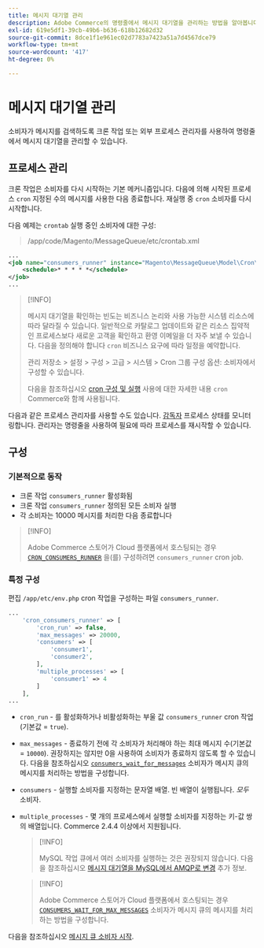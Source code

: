 ```yaml
---
title: 메시지 대기열 관리
description: Adobe Commerce의 명령줄에서 메시지 대기열을 관리하는 방법을 알아봅니다.
exl-id: 619e5df1-39cb-49b6-b636-618b12682d32
source-git-commit: 8dce1f1e961ec02d7783a7423a51a7d4567dce79
workflow-type: tm+mt
source-wordcount: '417'
ht-degree: 0%

---
```


# 메시지 대기열 관리

소비자가 메시지를 검색하도록 크론 작업 또는 외부 프로세스 관리자를 사용하여 명령줄에서 메시지 대기열을 관리할 수 있습니다.

## 프로세스 관리

크론 작업은 소비자를 다시 시작하는 기본 메커니즘입니다. 다음에 의해 시작된 프로세스 `cron` 지정된 수의 메시지를 사용한 다음 종료합니다. 재실행 중 `cron` 소비자를 다시 시작합니다.

다음 예제는 `crontab` 실행 중인 소비자에 대한 구성:

> /app/code/Magento/MessageQueue/etc/crontab.xml

```xml
...
<job name="consumers_runner" instance="Magento\MessageQueue\Model\Cron\ConsumersRunner" method="run">
    <schedule>* * * * *</schedule>
</job>
...
```

>[!INFO]
>
>메시지 대기열을 확인하는 빈도는 비즈니스 논리와 사용 가능한 시스템 리소스에 따라 달라질 수 있습니다. 일반적으로 카탈로그 업데이트와 같은 리소스 집약적인 프로세스보다 새로운 고객을 확인하고 환영 이메일을 더 자주 보낼 수 있습니다. 다음을 정의해야 합니다 `cron` 비즈니스 요구에 따라 일정을 예약합니다.
>
>관리 저장소 > 설정 > 구성 > 고급 > 시스템 > Cron 그룹 구성 옵션: 소비자에서 구성할 수 있습니다.
>
>다음을 참조하십시오 [cron 구성 및 실행](../cli/configure-cron-jobs.md) 사용에 대한 자세한 내용 `cron` Commerce와 함께 사용됩니다.

다음과 같은 프로세스 관리자를 사용할 수도 있습니다. [감독자](https://supervisord.readthedocs.io/en/latest/) 프로세스 상태를 모니터링합니다. 관리자는 명령줄을 사용하여 필요에 따라 프로세스를 재시작할 수 있습니다.

## 구성

### 기본적으로 동작

- 크론 작업 `consumers_runner` 활성화됨
- 크론 작업 `consumers_runner` 정의된 모든 소비자 실행
- 각 소비자는 10000 메시지를 처리한 다음 종료합니다

>[!INFO]
>
>Adobe Commerce 스토어가 Cloud 플랫폼에서 호스팅되는 경우 [`CRON_CONSUMERS_RUNNER`](https://experienceleague.adobe.com/docs/commerce-cloud-service/user-guide/configure/env/stage/variables-deploy.html#cron_consumers_runner) 을(를) 구성하려면 `consumers_runner` cron job.

### 특정 구성

편집 `/app/etc/env.php` cron 작업을 구성하는 파일 `consumers_runner`.

```php
...
    'cron_consumers_runner' => [
        'cron_run' => false,
        'max_messages' => 20000,
        'consumers' => [
            'consumer1',
            'consumer2',
        ],
        'multiple_processes' => [
            'consumer1' => 4
        ]
    ],
...
```

- `cron_run` - 를 활성화하거나 비활성화하는 부울 값 `consumers_runner` cron 작업(기본값 = `true`).
- `max_messages` - 종료하기 전에 각 소비자가 처리해야 하는 최대 메시지 수(기본값 = `10000`). 권장하지는 않지만 0을 사용하여 소비자가 종료하지 않도록 할 수 있습니다. 다음을 참조하십시오 [`consumers_wait_for_messages`](../reference/config-reference-envphp.md#consumerswaitformessages) 소비자가 메시지 큐의 메시지를 처리하는 방법을 구성합니다.
- `consumers` - 실행할 소비자를 지정하는 문자열 배열. 빈 배열이 실행됩니다. *모두* 소비자.
- `multiple_processes` - 몇 개의 프로세스에서 실행할 소비자를 지정하는 키-값 쌍의 배열입니다. Commerce 2.4.4 이상에서 지원됩니다.

  >[!INFO]
  >
  >MySQL 작업 큐에서 여러 소비자를 실행하는 것은 권장되지 않습니다. 다음을 참조하십시오 [메시지 대기열을 MySQL에서 AMQP로 변경](https://developer.adobe.com/commerce/php/development/components/message-queues/#change-message-queue-from-mysql-to-amqp) 추가 정보.

  >[!INFO]
  >
  >Adobe Commerce 스토어가 Cloud 플랫폼에서 호스팅되는 경우 [`CONSUMERS_WAIT_FOR_MAX_MESSAGES`](https://experienceleague.adobe.com/docs/commerce-cloud-service/user-guide/configure/env/stage/variables-deploy.html#consumers_wait_for_max_messages) 소비자가 메시지 큐의 메시지를 처리하는 방법을 구성합니다.

다음을 참조하십시오 [메시지 큐 소비자 시작](../cli/start-message-queues.md).
